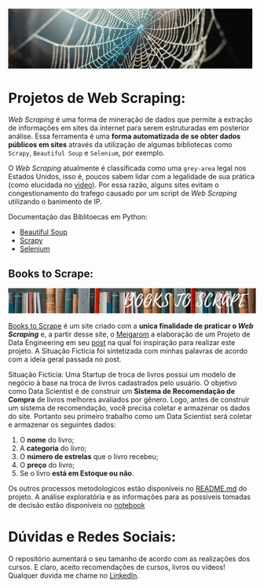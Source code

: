 ![Principal](https://github.com/GabrielTrentino/WebScraping/blob/master/00-img/00-WebScraping.png?raw=true)

# **Projetos de Web Scraping:**

*Web Scraping* é uma forma de mineração de dados que permite a extração de informações em sites da internet para serem estruturadas em posterior análise. Essa ferramenta é uma **forma automatizada de se obter dados públicos em sites** através da utilização de algumas bibliotecas como `Scrapy`, `Beautiful Soup` e `Selenium`, por exemplo. 

O *Web Scraping* atualmente é classificada como uma `grey-area` legal nos Estados Unidos, isso é, poucos sabem lidar com a legalidade de sua prática (como elucidada no [video](https://www.youtube.com/watch?v=tcMdWM8wmqs)). Por essa razão, alguns sites evitam o congestionamento do trafego causado por um script de *Web Scraping* utilizando o banimento de IP.

Documentação das Biblitoecas em Python:
* [Beautiful Soup](https://www.crummy.com/software/BeautifulSoup/bs4/doc/)
* [Scrapy](https://docs.scrapy.org/en/latest/)
* [Selenium](https://selenium-python.readthedocs.io/)

## **Books to Scrape:**
![Banner](https://github.com/GabrielTrentino/WebScraping/blob/master/00-img/01-BooksToScrapeBanner.png?raw=true)

[Books to Scrape](http://books.toscrape.com/) é um site criado com a **unica finalidade de praticar o *Web Scraping*** e, a partir desse site, o [Meigarom](https://www.youtube.com/channel/UCar5Cr-pVz08GY_6I3RX9bA) a elaboração de um Projeto de Data Engineering em seu [post](https://sejaumdatascientist.com/o-projeto-de-data-engineering-para-o-seu-portfolio/) na qual foi inspiração para realizar este projeto. A Situação Ficticia foi sintetizada com minhas palavras de acordo com a ideia geral passada no post.

Situação Ficticia: Uma Startup de troca de livros possui um modelo de negócio à base na troca de livros cadastrados pelo usuário. O objetivo como Data Scientist é de construir um **Sistema de Recomendação de Compra** de livros melhores avaliados por gênero. Logo, antes de construir um sistema de recomendação, você precisa coletar e armazenar os dados do site. Portanto seu primeiro trabalho como um Data Scientist será coletar e armazenar os seguintes dados:

1. O **nome** do livro;
2. A **categoria** do livro;
3. O **número de estrelas** que o livro recebeu;
4. O **preço** do livro;
5. Se o livro **está em Estoque ou não**.

Os outros processos metodologicos estão disponíveis no [README.md](https://github.com/GabrielTrentino/WebScraping/tree/master/01-BooksToScrape) do projeto. A análise exploratória e as informações para as possíveis tomadas de decisão estão disponíveis no [notebook](https://github.com/GabrielTrentino/WebScraping/blob/master/01-BooksToScrape/Books_To_Scrape.ipynb)

# **Dúvidas e Redes Sociais:**
O repositório aumentará o seu tamanho de acordo com as realizações dos cursos. E claro, aceito recomendações de cursos, livros ou vídeos! Qualquer duvida me chame no [LinkedIn](https://www.linkedin.com/in/gabriel-trentino-froes-415558144/).
